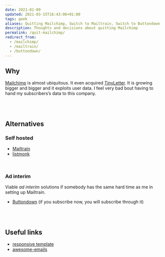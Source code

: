 ```yaml
---
date: 2021-01-09
updated: 2021-03-15T16:43:06+01:00
tags: geek
aliases: Quitting Mailchimp, Switch to Mailtrain, Switch to Buttondown
description: Thoughts and decisions about quitting Mailchimp
permalink: /quit-mailchimp/
redirect_from:
  - /mailchimp/
  - /mailtrain/
  - /buttondown/
---
```

## Why

[Mailchimp](https://mailchimp.com 'Mailchimp') is almost ubiquitous. It even acquired [TinyLetter](https://tinyletter.com/ 'TinyLetter'). It is growing bigger and bigger and it exploits user data. I feel very bad bout having to hand my subscribers’s data to this company.

<br>
<br>

## Alternatives

### Self hosted

- [Mailtrain](https://mailtrain.org 'Mailtrain')
- [listmonk](https://listmonk.app 'listmonk')

<br>

### Ad interim

Viable *ad interim* solutions if somebody has the same hard time as me in setting up Mailtrain.

- [Buttondown](https://buttondown.email 'Buttondown') (if you subscribe now, you will subscribe through it)

<br>
<br>

## Useful links

- [responsive template](https://github.com/leemunroe/responsive-html-email-template)
- [awesome-emails](https://github.com/jonathandion/awesome-emails 'awesome-emails on GitHub')